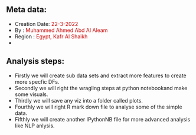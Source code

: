## Meta data:

- Creation Date: <span style="color:#cc0a0a">22-3-2022</span>
- By : <span style="color:#cc0a0a">Muhammed Ahmed Abd Al Aleam</span>
- Region : <span style="color:#cc0a0a">Egypt, Kafr Al Shaikh</span>
-


## **Analysis steps:**

- Firstly we will create sub data sets and extract more features to create more specfic DFs.
- Secondly we will right the wragling steps at python notebookand make some visuals.
- Thirdly we will save any viz into a folder called plots.
- Fourthly we will right R mark down file to analyse some of the simple data.
- Fifthly we will create another IPythonNB file for more advanced analysis like NLP anlysis.
 